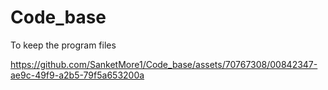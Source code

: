 # Code_base
To keep the program files


https://github.com/SanketMore1/Code_base/assets/70767308/00842347-ae9c-49f9-a2b5-79f5a653200a

